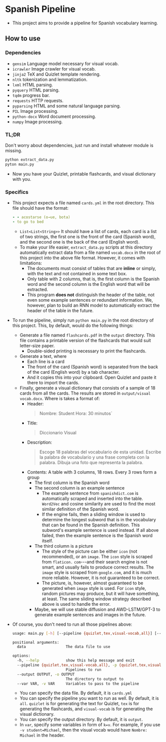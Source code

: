 # Spanish Pipeline

- This project aims to provide a pipeline for Spanish vocabulary learning.

## How to use

### Dependencies

- `gensim` Language model necessary for visual vocab.
- `icrawler` Image crawler for visual vocab.
- `jinja2` TeX and Quizlet template rendering.
- `nltk` tokenization and lemmatization.
- `lxml` HTML parsing.
- `pyquery` HTML parsing.
- `tqdm` progress bar.
- `requests` HTTP requests.
- `pyparsing` HTML and some natural language parsing.
- `PIL` Image processing.
- `python-docx` Word document processing.
- `numpy` Image processing.

### TL;DR

Don't worry about dependencies, just run and install whatever module is missing.

```bash
python extract_data.py
pyton main.py
```

- Now you have your Quizlet, printable flashcards, and visual dictionary with you.

### Specifics

- This project expects a file named `cards.yml` in the root directory. This file
  should have the format:

  ```yaml
  - - acostarse (o→ue, bota)
  - to go to bed
  ```

  - `List<List<String>>` It should have a list of cards, each card is a list
    of two strings, the first one is the front of the card (Spanish word), and
    the second one is the back of the card (English word).
  - To make your life easier, `extract_data.py` scripts at this directory
    automatically extract data from a file named `vocab.docx` in the root
    of this project into the above file format. However, it comes with limitations:
    - The documents must consist of tables that are **inline** or simply, with
      the text and not contained in some text box.
    - Only table with 2 columns, that is, the first column is the Spanish word
      and the second column is the English word that will be extracted.
    - This program **does not** distinguish the header of the table, not
      even some example sentences or redundant information. We, however, plan
      to build an RNN model to automatically extract the header of the table in
      the future.

- To run the pipeline, simply run `python main.py` in the root directory of this
  project. This, by default, would do the following things:

  - Generate a file named `flashcards.pdf` in the `output` directory. This file
    contains a printable version of the flashcards that would suit letter-size
    paper.
    - Double-sided printing is necessary to print the flashcards.
  - Generate a text, where
    - Each line is a card
    - The front of the card (Spanish word) is separated from the back of the card
      (English word) by a tab character.
    - And it copies this into your clipboard. Open Quizlet and paste it there to
      import the cards.
  - Finally, generate a visual dictionary that consists of a sample of 18 cards
    from all the cards. The results are stored in `output/visual vocab.docx`. Where
    is takes a format of:
    - Header:
      > Nombre: Student  Hora: 30 minutos\`
    - Title:
      > Diccionario Visual
    - Description:
      > Escoge 18 palabras del vocabulario de esta unidad. Escribe la palabra de
      > vocabulario y una frase completa con la palabra. Dibuja una foto que
      > representa la palabra.
    - Contents:
      A table with 3 columns, 18 rows. Every 3 rows form a group
      - The first column is the Spanish word
      - The second column is an example sentence
        - The example sentence from `spanishdict.com` is automatically scraped
          and inserted into the table. `Word2Vec` and cosine similarity are used to find the most similar definition of the Spanish word.
        - If the engine fails, then a sliding window is used to determine the
          longest subword that is in the vocabulary that can be found in the
          Spanish definition. This subword's example sentence is used instead.
          If all above failed, then the example sentence is the Spanish word
          itself.
      - The third column is a picture
        - The style of the picture can be either `icon` (not recommended), or an
          `image`. The `icon` style is scraped from `flaticon.` `com`---and
          their search engine is not smart, and usually fails to produce correct
          results. The `image` style is scraped from `google.com`, and it is
          much more reliable. However, it is not guaranteed to be correct.
        - The picture, is, however, almost guaranteed to be generated when
          `image` style is used. For `icon` style, random pictures may produce,
          but it will have something, at least. The same sliding window strategy
          described above is used to handle the error.
      - Maybe, we will use stable diffusion and AWD-LSTM/GPT-3 to generate
        example sentences and images in the future.

- Of course, you don't need to run all those pipelines above:

  ```bash
  usage: main.py [-h] [--pipeline {quizlet,tex,visual-vocab,all}] [--output OUTPUT] [--var VAR] [data]

  positional arguments:
    data                  The data file to use

  options:
    -h, --help            show this help message and exit
    --pipeline {quizlet,tex,visual-vocab,all}, -p {quizlet,tex,visual-vocab,all}
                          Pipelines to run
    --output OUTPUT, -o OUTPUT
                          The directory to output to
    --var VAR, -v VAR     Variables to pass to the pipeline
  ```

  - You can specify the data file. By default, it is `cards.yml`
  - You can specify the pipeline you want to run as well. By default, it is
    `all`. `quizlet` is for generating the text for Quizlet, `tex` is for
    generating the flashcards, and `visual-vocab` is for generating the visual
    dictionary.
  - You can specify the output directory. By default, it is `output`.
  - In `var`, specify some variables in form of `k=v`. For example, if you use
    `-v student=Michael`, then the visual vocab would have `Nombre: Michael` in
    the header.

